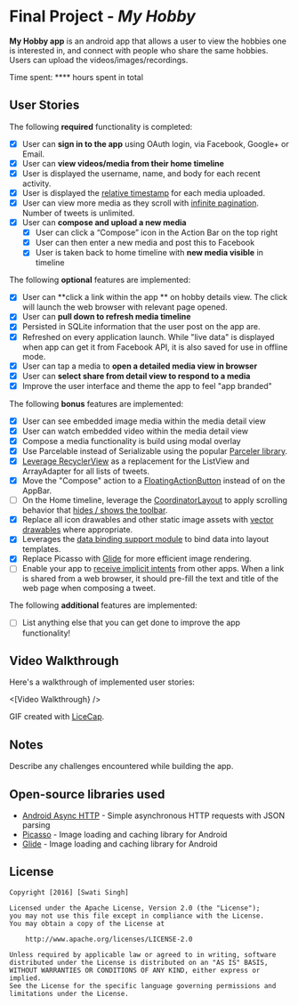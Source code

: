 # Final Project - *My Hobby*

**My Hobby app** is an android app that allows a user to view the hobbies one is interested in, and connect with people who share the same hobbies. 
Users can upload the videos/images/recordings.

Time spent: **** hours spent in total

## User Stories

The following **required** functionality is completed:

* [x]	User can **sign in to the app** using OAuth login, via Facebook, Google+ or Email.
* [x]	User can **view videos/media from their home timeline**
  * [x] User is displayed the username, name, and body for each recent activity.
  * [x] User is displayed the [relative timestamp](https://gist.github.com/nesquena/f786232f5ef72f6e10a7) for each media uploaded. 
  * [x] User can view more media as they scroll with [infinite pagination](http://guides.codepath.com/android/Endless-Scrolling-with-AdapterViews-and-RecyclerView). Number of tweets is unlimited.
* [x] User can **compose and upload a new media**
  * [x] User can click a “Compose” icon in the Action Bar on the top right
  * [x] User can then enter a new media and post this to Facebook
  * [x] User is taken back to home timeline with **new media visible** in timeline

The following **optional** features are implemented:

* [x] User can **click a link within the app ** on hobby details view. The click will launch the web browser with relevant page opened.
* [x] User can **pull down to refresh media timeline**
* [x] Persisted in SQLite information that the user post on the app are.
* [x] Refreshed on every application launch. While "live data" is displayed when app can get it from Facebook API, it is also saved for use in offline mode.
* [x] User can tap a media to **open a detailed media view in browser**
* [x] User can **select share from detail view to respond to a media**
* [x] Improve the user interface and theme the app to feel "app branded"

The following **bonus** features are implemented:

* [x] User can see embedded image media within the media detail view
* [x] User can watch embedded video within the media detail view
* [x] Compose a media  functionality is build using modal overlay
* [x] Use Parcelable instead of Serializable using the popular [Parceler library](http://guides.codepath.com/android/Using-Parceler).
* [x] [Leverage RecyclerView](http://guides.codepath.com/android/Using-the-RecyclerView) as a replacement for the ListView and ArrayAdapter for all lists of tweets.
* [x] Move the "Compose" action to a [FloatingActionButton](https://github.com/codepath/android_guides/wiki/Floating-Action-Buttons) instead of on the AppBar.
* [ ] On the Home timeline, leverage the [CoordinatorLayout](http://guides.codepath.com/android/Handling-Scrolls-with-CoordinatorLayout#responding-to-scroll-events) to apply scrolling behavior that [hides / shows the toolbar](http://guides.codepath.com/android/Using-the-App-ToolBar#reacting-to-scroll).
* [x] Replace all icon drawables and other static image assets with [vector drawables](http://guides.codepath.com/android/Drawables#vector-drawables) where appropriate.
* [x] Leverages the [data binding support module](http://guides.codepath.com/android/Applying-Data-Binding-for-Views) to bind data into layout templates.
* [x] Replace Picasso with [Glide](http://inthecheesefactory.com/blog/get-to-know-glide-recommended-by-google/en) for more efficient image rendering.
* [ ] Enable your app to [receive implicit intents](http://guides.codepath.com/android/Using-Intents-to-Create-Flows#receiving-implicit-intents) from other apps.  When a link is shared from a web browser, it should pre-fill the text and title of the web page when composing a tweet.

The following **additional** features are implemented:

* [ ] List anything else that you can get done to improve the app functionality!

## Video Walkthrough

Here's a walkthrough of implemented user stories:



<[Video Walkthrough} />

GIF created with [LiceCap](http://www.cockos.com/licecap/).

## Notes

Describe any challenges encountered while building the app.

## Open-source libraries used

- [Android Async HTTP](https://github.com/loopj/android-async-http) - Simple asynchronous HTTP requests with JSON parsing
- [Picasso](http://square.github.io/picasso/) - Image loading and caching library for Android
- [Glide](https://github.com/bumptech/glide) - Image loading and caching library for Android

## License

    Copyright [2016] [Swati Singh]

    Licensed under the Apache License, Version 2.0 (the "License");
    you may not use this file except in compliance with the License.
    You may obtain a copy of the License at

        http://www.apache.org/licenses/LICENSE-2.0

    Unless required by applicable law or agreed to in writing, software
    distributed under the License is distributed on an "AS IS" BASIS,
    WITHOUT WARRANTIES OR CONDITIONS OF ANY KIND, either express or implied.
    See the License for the specific language governing permissions and
    limitations under the License.
